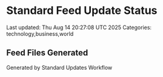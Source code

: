 # Standard Feed Update Status
Last updated: Thu Aug 14 20:27:08 UTC 2025
Categories: technology,business,world

## Feed Files Generated

Generated by Standard Updates Workflow
